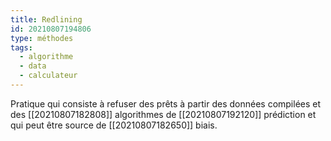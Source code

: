 ```yaml
---
title: Redlining
id: 20210807194806
type: méthodes
tags:
  - algorithme
  - data
  - calculateur
---
```




Pratique qui consiste à refuser des prêts à partir des données compilées et des [[20210807182808]] algorithmes de [[20210807192120]] prédiction et qui peut être source de [[20210807182650]] biais.

